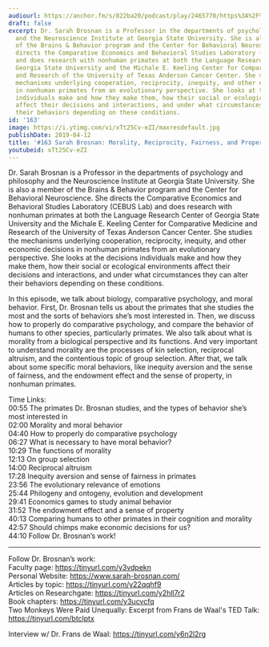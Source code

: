 ```yaml
---
audiourl: https://anchor.fm/s/822ba20/podcast/play/2465770/https%3A%2F%2Fd3ctxlq1ktw2nl.cloudfront.net%2Fproduction%2F2019-1-23%2F10380459-44100-2-fd55843fe060b.m4a
draft: false
excerpt: Dr. Sarah Brosnan is a Professor in the departments of psychology and philosophy
  and the Neuroscience Institute at Georgia State University. She is also a member
  of the Brains & Behavior program and the Center for Behavioral Neuroscience. She
  directs the Comparative Economics and Behavioral Studies Laboratory (CEBUS Lab)
  and does research with nonhuman primates at both the Language Research Center of
  Georgia State University and the Michale E. Keeling Center for Comparative Medicine
  and Research of the University of Texas Anderson Cancer Center. She studies the
  mechanisms underlying cooperation, reciprocity, inequity, and other economic decisions
  in nonhuman primates from an evolutionary perspective. She looks at the decisions
  individuals make and how they make them, how their social or ecological environments
  affect their decisions and interactions, and under what circumstances they can alter
  their behaviors depending on these conditions.
id: '163'
image: https://i.ytimg.com/vi/xTt25Cv-eZI/maxresdefault.jpg
publishDate: 2019-04-12
title: '#163 Sarah Brosnan: Morality, Reciprocity, Fairness, and Property in Primates'
youtubeid: xTt25Cv-eZI
---
```

<div class="timelinks">

Dr. Sarah Brosnan is a Professor in the departments of psychology and philosophy and the Neuroscience Institute at Georgia State University. She is also a member of the Brains & Behavior program and the Center for Behavioral Neuroscience. She directs the Comparative Economics and Behavioral Studies Laboratory (CEBUS Lab) and does research with nonhuman primates at both the Language Research Center of Georgia State University and the Michale E. Keeling Center for Comparative Medicine and Research of the University of Texas Anderson Cancer Center. She studies the mechanisms underlying cooperation, reciprocity, inequity, and other economic decisions in nonhuman primates from an evolutionary perspective. She looks at the decisions individuals make and how they make them, how their social or ecological environments affect their decisions and interactions, and under what circumstances they can alter their behaviors depending on these conditions.

In this episode, we talk about biology, comparative psychology, and moral behavior. First, Dr. Brosnan tells us about the primates that she studies the most and the sorts of behaviors she’s most interested in. Then, we discuss how to properly do comparative psychology, and compare the behavior of humans to other species, particularly primates. We also talk about what is morality from a biological perspective and its functions. And very important to understand morality are the processes of kin selection, reciprocal altruism, and the contentious topic of group selection. After that, we talk about some specific moral behaviors, like inequity aversion and the sense of fairness, and the endowment effect and the sense of property, in nonhuman primates. 

Time Links:  
<time>00:55</time> The primates Dr. Brosnan studies, and the types of behavior she’s most interested in  
<time>02:00</time> Morality and moral behavior                                  
<time>04:40</time> How to properly do comparative psychology       
<time>06:27</time> What is necessary to have moral behavior?                 
<time>10:29</time> The functions of morality               
<time>12:13</time> On group selection                   
<time>14:00</time> Reciprocal altruism             
<time>17:28</time> Inequity aversion and sense of fairness in primates     
<time>23:56</time> The evolutionary relevance of emotions    
<time>25:44</time> Philogeny and ontogeny, evolution and development    
<time>29:41</time> Economics games to study animal behavior  
<time>31:52</time> The endowment effect and a sense of property  
<time>40:13</time> Comparing humans to other primates in their cognition and morality  
<time>42:57</time> Should chimps make economic decisions for us?  
<time>44:10</time> Follow Dr. Brosnan’s work!      

---

Follow Dr. Brosnan’s work:  
Faculty page: https://tinyurl.com/y3vdpekn   
Personal Website: https://www.sarah-brosnan.com/  
Articles by topic: https://tinyurl.com/y22qqhf9  
Articles on Researchgate: https://tinyurl.com/y2hll7r2  
Book chapters: https://tinyurl.com/y3ucvcfq  
Two Monkeys Were Paid Unequally: Excerpt from Frans de Waal's TED Talk: https://tinyurl.com/btclptx

Interview w/ Dr. Frans de Waal: https://tinyurl.com/y6n2l2rg
</div>

